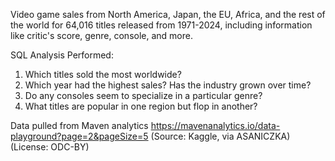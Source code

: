 Video game sales from North America, Japan, the EU, Africa, and the rest of the world for 64,016 titles released from 1971-2024, including information like critic's score, genre, console, and more.

SQL Analysis Performed:
1. Which titles sold the most worldwide?
2. Which year had the highest sales? Has the industry grown over time?
3. Do any consoles seem to specialize in a particular genre?
4. What titles are popular in one region but flop in another?

Data pulled from Maven analytics
https://mavenanalytics.io/data-playground?page=2&pageSize=5
(Source: Kaggle, via ASANICZKA)
(License: ODC-BY)
